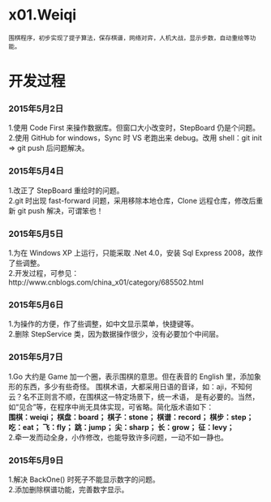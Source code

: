 ﻿# x01.Weiqi
	围棋程序，初步实现了提子算法，保存棋谱，网络对弈，人机大战，显示步数，自动重绘等功能。
# 开发过程
<h3>2015年5月2日</h3>
	1.使用 Code First 来操作数据库。但窗口大小改变时，StepBoard 仍是个问题。<br />
	2.使用 GitHub for windows，Sync 时 VS 老跑出来 debug。改用 shell：git init => git push 后问题解决。
<h3>2015年5月4日</h3>
	1.改正了 StepBoard 重绘时的问题。<br />
	2.git 时出现 fast-forward 问题，采用移除本地仓库，Clone 远程仓库，修改后重新 git push 解决，可谓笨也！
<h3>2015年5月5日</h3>
	1.为在 Windows XP 上运行，只能采取 .Net 4.0，安装 Sql Express 2008，故作了些调整。<br />
	2.开发过程，可参见：http://www.cnblogs.com/china_x01/category/685502.html
<h3>2015年5月6日</h3>
	1.为操作的方便，作了些调整，如中文显示菜单，快捷键等。 <br />
	2.删除 StepService 类，因为数据操作很少，没有必要加个中间层。
<h3>2015年5月7日</h3>
	1.Go 大约是 Game 加一个圈，表示围棋的意思。但在表音的 English 里，添加象形的东西，多少有些奇怪。
	  围棋术语，大都采用日语的音译，如：aji，不知何云？名不正则言不顺，在围棋这一特定场景下，统一术语，
	  是有必要的。当然，如“见合”等，在程序中尚无具体实现，可省略。简化版术语如下：<br />
		<strong>围棋：weiqi；	 棋盘：board；	棋子：stone；	棋谱：record；	棋步：step；	
		吃：eat；	飞：fly；	跳：jump；	尖：sharp；	长：grow；	征：levy；</strong><br />
	2.牵一发而动全身，小作修改，也能导致许多问题，一动不如一静也。
<h3>2015年5月9日</h3>
	1.解决 BackOne() 时死子不能显示数字的问题。<br />
	2.添加删除棋谱功能，完善数字显示。